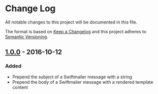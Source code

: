 # Change Log
All notable changes to this project will be documented in this file.

The format is based on [Keep a Changelog](http://keepachangelog.com/) 
and this project adheres to [Semantic Versioning](http://semver.org/).

## [1.0.0] - 2016-10-12
### Added
- Prepend the subject of a Swiftmailer message with a string
- Prepend the body of a Swiftmailer message with a rendered template content

[1.0.0]: https://github.com/pixelart/swiftmailer-manipulator-bundle/compare/d413443...1.0.0
